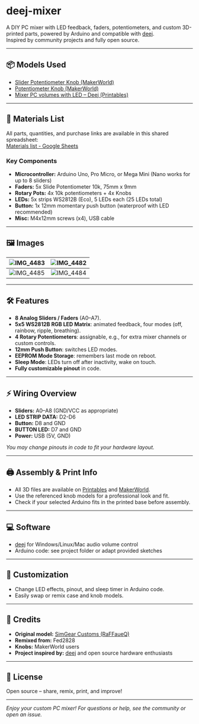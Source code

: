 # deej-mixer

A DIY PC mixer with LED feedback, faders, potentiometers, and custom 3D-printed parts, powered by Arduino and compatible with [deej](https://github.com/omriharel/deej).  
Inspired by community projects and fully open source.

---

## 📦 Models Used

- [Slider Potentiometer Knob (MakerWorld)](https://makerworld.com/en/models/472363-slider-potentiometer-knob#profileId-382162)
- [Potentiometer Knob (MakerWorld)](https://makerworld.com/en/models/1299774-potentiometer-knob#profileId-1331903)
- [Mixer PC volumes with LED – Deej (Printables)](https://www.printables.com/model/919405-mixer-pc-volumes-with-led-deej)

---

## 📝 Materials List

All parts, quantities, and purchase links are available in this shared spreadsheet:  
[Materials list - Google Sheets](https://docs.google.com/spreadsheets/d/1POHebsY6CT1eLJ3NvEvcW8S9I_YbqTaPaNE3qmyI9Bc/edit?gid=1036020309#gid=1036020309)

### Key Components

- **Microcontroller:** Arduino Uno, Pro Micro, or Mega Mini (Nano works for up to 8 sliders)
- **Faders:** 5x Slide Potentiometer 10k, 75mm x 9mm
- **Rotary Pots:** 4x 10k potentiometers + 4x Knobs
- **LEDs:** 5x strips WS2812B (Eco), 5 LEDs each (25 LEDs total)
- **Button:** 1x 12mm momentary push button (waterproof with LED recommended)
- **Misc:** M4x12mm screws (x4), USB cable

---

## 🖼️ Images

| ![IMG_4483](https://github.com/user-attachments/assets/dc6bd204-a7f6-4b4b-9808-9bdf0be897c8) | ![IMG_4482](https://github.com/user-attachments/assets/147f382a-5fcc-4537-8e75-d48ec0f00b1b) |
|:--------------------------------------------------------------------------------------------:|:--------------------------------------------------------------------------------------------:|
| ![IMG_4485](https://github.com/user-attachments/assets/504e9a38-119e-4ed4-8a58-076bbad25607) | ![IMG_4484](https://github.com/user-attachments/assets/6e4d08d5-9b30-440d-91f5-ab9cddd73e48) |

---

## 🛠️ Features

- **8 Analog Sliders / Faders** (A0–A7).
- **5x5 WS2812B RGB LED Matrix**: animated feedback, four modes (off, rainbow, ripple, breathing).
- **4 Rotary Potentiometers**: assignable, e.g., for extra mixer channels or custom controls.
- **12mm Push Button**: switches LED modes.
- **EEPROM Mode Storage**: remembers last mode on reboot.
- **Sleep Mode**: LEDs turn off after inactivity, wake on touch.
- **Fully customizable pinout** in code.

---

## ⚡ Wiring Overview

- **Sliders:** A0–A8 (GND/VCC as appropriate)
- **LED STRIP DATA:** D2-D6
- **Button:** D8 and GND
- **BUTTON LED:** D7 and GND
- **Power:** USB (5V, GND)

*You may change pinouts in code to fit your hardware layout.*

---

## 🖨️ Assembly & Print Info

- All 3D files are available on [Printables](https://www.printables.com/model/919405-mixer-pc-volumes-with-led-deej) and [MakerWorld](https://makerworld.com).
- Use the referenced knob models for a professional look and fit.
- Check if your selected Arduino fits in the printed base before assembly.

---

## 💻 Software

- [deej](https://github.com/omriharel/deej) for Windows/Linux/Mac audio volume control
- Arduino code: see project folder or adapt provided sketches

---

## 🔧 Customization

- Change LED effects, pinout, and sleep timer in Arduino code.
- Easily swap or remix case and knob models.

---

## 📝 Credits

- **Original model:** [SimGear Customs (RaFFaueQ)](https://www.printables.com/model/919405-mixer-pc-volumes-with-led-deej)
- **Remixed from:** Fed2828
- **Knobs:** MakerWorld users
- **Project inspired by:** [deej](https://github.com/omriharel/deej) and open source hardware enthusiasts

---

## 📜 License

Open source – share, remix, print, and improve!

---

*Enjoy your custom PC mixer! For questions or help, see the community or open an issue.*

